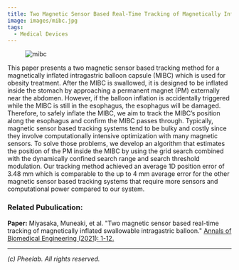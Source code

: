 ```yaml
---
title: Two Magnetic Sensor Based Real-Time Tracking of Magnetically Inflated Swallowable Intragastric Balloon
image: images/mibc.jpg
tags:
  - Medical Devices
---
```

<figure class="figure">
  <img src="https://pheelab.github.io/images/mibc.jpg" alt="mibc">
</figure>

This paper presents a two magnetic sensor based tracking method for a magnetically inflated intragastric balloon capsule (MIBC) which is used for obesity treatment. After the MIBC is swallowed, it is designed to be inflated inside the stomach by approaching a permanent magnet (PM) externally near the abdomen. However, if the balloon inflation is accidentally triggered while the MIBC is still in the esophagus, the esophagus will be damaged. Therefore, to safely inflate the MIBC, we aim to track the MIBC’s position along the esophagus and confirm the MIBC passes through. Typically, magnetic sensor based tracking systems tend to be bulky and costly since they involve computationally intensive optimization with many magnetic sensors. To solve those problems, we develop an algorithm that estimates the position of the PM inside the MIBC by using the grid search combined with the dynamically confined search range and search threshold modulation. Our tracking method achieved an average 1D position error of 3.48 mm which is comparable to the up to 4 mm average error for the other magnetic sensor based tracking systems that require more sensors and computational power compared to our system.



### Related Pubulication: 

**Paper:** Miyasaka, Muneaki, et al. "Two magnetic sensor based real-time tracking of magnetically inflated swallowable intragastric balloon." [Annals of Biomedical Engineering (2021): 1-12.](https://link.springer.com/article/10.1007/s10439-020-02716-5)

---
*(c)  Pheelab. All rights reserved.*
